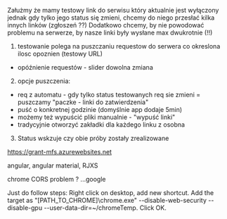 Załużmy że mamy testowy link do serwisu który aktualnie jest wyłączony jednak gdy tylko jego status się zmieni, chcemy do niego przesłać kilka innych linków (zgłoszeń ??)
Dodatkowo chcemy, by nie powodować problemu na serwerze, by nasze linki były wysłane max dwukrotnie (!!)

1) testowanie polega na puszczaniu requestow do serwera co okreslona ilosc opoznien (testowy URL)
- opóźnienie requestów - slider dowolna zmiana
2) opcje puszczenia:
- req z automatu - gdy tylko status testowanych req sie zmieni = puszczamy "paczke - linki do zatwierdzenia"
- puść o konkretnej godzinie (domyślnie app dodaje 5min)
- możemy też wypuścić pliki manualnie - "wypuść linki"
- tradycyjnie otworzyć zakładki dla każdego linku z osobna
3) Status wskzuje czy obie próby zostały zrealizowane

https://grant-mfs.azurewebsites.net

angular, angular material, RJXS


chrome CORS problem ? 
...google

Just do follow steps:
Right click on desktop, add new shortcut.
Add the target as "[PATH_TO_CHROME]\chrome.exe" --disable-web-security --disable-gpu --user-data-dir=~/chromeTemp.
Click OK.
